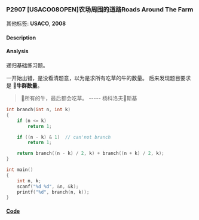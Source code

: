 ### P2907 [USACO08OPEN]农场周围的道路Roads Around The Farm

其他标签: **USACO**, **2008**


#### Description

#### Analysis

递归基础练习题。

一开始出错，是没看清题意，以为是求所有吃草的牛的数量。 后来发现题目要求是 **牛群数量**。

> 所有的牛，最后都会吃草。
>                      -----  杨科洛夫斯基

```cpp
int branch(int n, int k)
{
    if (n <= k)
        return 1;

    if ((n - k) & 1)  // can'not branch
        return 1;

    return branch((n - k) / 2, k) + branch((n + k) / 2, k);
}

int main()
{
    int n, k;
    scanf("%d %d", &n, &k);
    printf("%d", branch(n, k));
}
```

#### [Code](../cpp/p2907.cpp)
